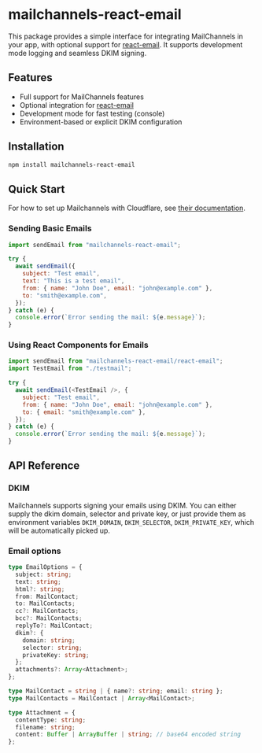 # mailchannels-react-email

This package provides a simple interface for integrating MailChannels in your app, with optional support for [react-email](https://react.email/). It supports development mode logging and seamless DKIM signing.

## Features

- Full support for MailChannels features
- Optional integration for [react-email](https://react.email/)
- Development mode for fast testing (console)
- Environment-based or explicit DKIM configuration

## Installation

```bash
npm install mailchannels-react-email
```

## Quick Start

For how to set up Mailchannels with Cloudflare, see [their documentation](https://developers.cloudflare.com/pages/functions/plugins/mailchannels/#enable-mailchannels-for-your-account---domain-lockdown).

### Sending Basic Emails

```js
import sendEmail from "mailchannels-react-email";

try {
  await sendEmail({
    subject: "Test email",
    text: "This is a test email",
    from: { name: "John Doe", email: "john@example.com" },
    to: "smith@example.com",
  });
} catch (e) {
  console.error(`Error sending the mail: ${e.message}`);
}
```

### Using React Components for Emails

```js
import sendEmail from "mailchannels-react-email/react-email";
import TestEmail from "./testmail";

try {
  await sendEmail(<TestEmail />, {
    subject: "Test email",
    from: { name: "John Doe", email: "john@example.com" },
    to: { email: "smith@example.com" },
  });
} catch (e) {
  console.error(`Error sending the mail: ${e.message}`);
}
```

## API Reference

### DKIM

Mailchannels supports signing your emails using DKIM. You can either supply the dkim domain, selector and private key, or just provide them as environment variables `DKIM_DOMAIN`, `DKIM_SELECTOR`, `DKIM_PRIVATE_KEY`, which will be automatically picked up.

### Email options

```ts
type EmailOptions = {
  subject: string;
  text: string;
  html?: string;
  from: MailContact;
  to: MailContacts;
  cc?: MailContacts;
  bcc?: MailContacts;
  replyTo?: MailContact;
  dkim?: {
    domain: string;
    selector: string;
    privateKey: string;
  };
  attachments?: Array<Attachment>;
};

type MailContact = string | { name?: string; email: string };
type MailContacts = MailContact | Array<MailContact>;

type Attachment = {
  contentType: string;
  filename: string;
  content: Buffer | ArrayBuffer | string; // base64 encoded string
};
```
